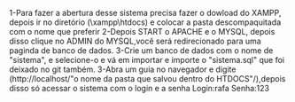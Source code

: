 1-Para fazer a abertura desse sistema precisa fazer o dowload do XAMPP, depois ir no diretório (\xampp\htdocs) e colocar a pasta descompaquitada com o nome que preferir
2-Depois START o APACHE e o MYSQL, depois disso clique no ADMIN do MYSQL,você será redirecionado para uma paginda de banco de dados.
3-Crie um banco de dados com o nome de "sistema", e selecione-o e vá em importar e importe o "sistema.sql" que foi deixado no git também.
3-Abra um guia no navegador e digite (http://localhost/"o nome da pasta que salvou dentro do HTDOCS"/),depois disso só acessar o sistema com o login e a senha
Login:rafa
Senha:123
